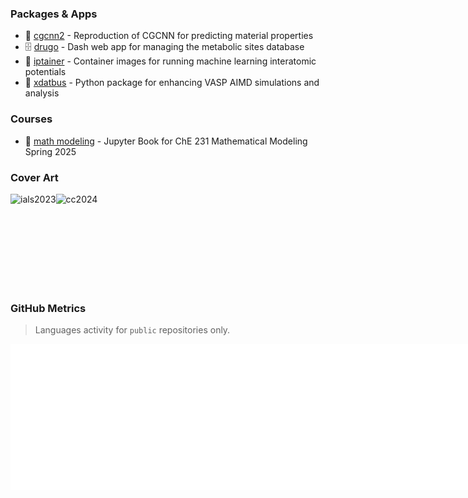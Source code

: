 <!--
### Hi there 👋
Visit my [personal webpage](https://jcwang.dev/) for more details about my experience.

- 🎓 I am a UMass BTP & ChemE Douglas Fellow, and a Ph.D. candidate in chemical engineering at **UMass Amherst**.
- 💊 I was a Material and Analytical Sciences Co-Op at **Boehringer Ingelheim**.
- 🥽 I am interested in 3D visualization of chemical structures. You can view my work on my [Sketchfab webpage](https://sketchfab.com/gur0bi).
-->


### Packages & Apps

- 🔮 [cgcnn2](https://github.com/jcwang587/cgcnn2) - Reproduction of CGCNN for predicting material properties
- 🗄️ [drugo](https://github.com/jcwang587/drugo) - Dash web app for managing the metabolic sites database
- 🐳 [iptainer](https://hub.docker.com/r/jcwang587/iptainer) - Container images for running machine learning interatomic potentials
- 🚌 [xdatbus](https://github.com/jcwang587/xdatbus) - Python package for enhancing VASP AIMD simulations and analysis 

<!--
  [![Release](https://img.shields.io/github/v/release/jcwang-dev/xdatbus)](https://github.com/jcwang-dev/xdatbus/releases/latest)
  [![PyPI Downloads](https://static.pepy.tech/badge/xdatbus)](https://pepy.tech/projects/xdatbus)
-->

<!--
  [![Release](https://img.shields.io/github/v/release/jcwang-dev/cgcnn2)](https://github.com/jcwang-dev/cgcnn2/releases/latest)
  [![PyPI Downloads](https://static.pepy.tech/badge/cgcnn2)](https://pepy.tech/projects/cgcnn2)
-->

<!--
  [![Release](https://img.shields.io/github/v/release/jcwang-dev/drugo)](https://github.com/jcwang-dev/drugo/releases/latest)
  [![Heroku Status](https://img.shields.io/badge/Heroku-5A1BA9?logo=heroku)](https://drugo-a54338d8b0d8.herokuapp.com/)
-->

### Courses

- 📝 [math modeling](https://jcwang.dev/math-modeling/preface.html) - Jupyter Book for ChE 231 Mathematical Modeling Spring 2025


### Cover Art

<div style="display: flex; align-items: center;">
  <img height="150" alt="ials2023" src="https://jcwang.dev/photo/ials2023.jpg">
  <img height="150" alt="cc2024" src="https://jcwang.dev/photo/cc2024.png">
</div>



<!--
  [![Jupyter Book Badge](https://jupyterbook.org/badge.svg)](https://jcwang.org/math-modeling/)
  [![DOI](https://zenodo.org/badge/821043229.svg)](https://doi.org/10.5281/zenodo.14303610)
-->

<!--
Here are some ideas to get you started:

- 🔭 I’m currently working on ...
- 🌱 I’m currently learning ...
- 👯 I’m looking to collaborate on ...
- 🤔 I’m looking for help with ...
- 💬 Ask me about ...
- 📫 How to reach me: ...
- 😄 Pronouns: ...
- ⚡ Fun fact: ...
-->

### GitHub Metrics 

> Languages activity for `public` repositories only.

<div style="display: flex; align-items: center;">
  <img width="395" alt="languages" src="/languages.svg">
  <img width="395" alt="base" src="/base.svg">
</div>

